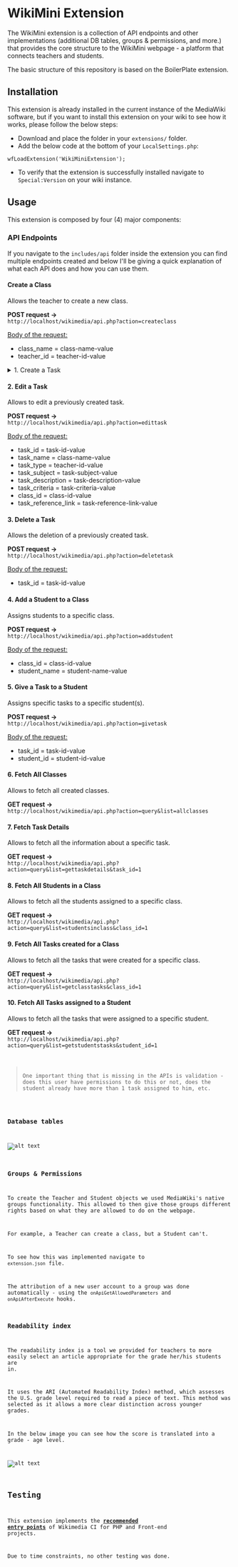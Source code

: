 # WikiMini Extension

The WikiMini extension is a collection of API endpoints and other implementations (additional DB tables, groups & permissions, and more.) that provides the core structure to the WikiMini webpage - a platform that connects teachers and students.

The basic structure of this repository is based on the BoilerPlate extension.

## Installation

This extension is already installed in the current instance of the MediaWiki software, but if you want to install this extension on your wiki to see how it works, please follow the below steps:

* Download and place the folder in your ```extensions/``` folder.
* Add the below code at the bottom of your ```LocalSettings.php```:

```
wfLoadExtension('WikiMiniExtension');
```

* To verify that the extension is successfully installed navigate to ```Special:Version``` on your wiki instance.

## Usage

This extension is composed by four (4) major components:

### API Endpoints

If you navigate to the ```includes/api``` folder inside the extension you can find multiple endpoints created and below I'll be giving a quick explanation of what each API does and how you can use them.

#### Create a Class

Allows the teacher to create a new class.

<b>POST request →</b>
<code>
http://localhost/wikimedia/api.php?action=createclass
</code>

<u>Body of the request:</u>
* class_name = class-name-value
* teacher_id = teacher-id-value

<details><summary>1. Create a Task</summary>

Allows the teacher to create a new task.

<b>POST request →</b>
<code>
http://localhost/wikimedia/api.php?action=createtask
</code>

<u>Body of the request:</u>
* task_name = class-name-value
* task_type = teacher-id-value
* task_subject = task-subject-value
* task_description = task-description-value
* task_criteria = task-criteria-value
* class_id = class-id-value
* task_reference_link = task-reference-link-value
</details>

#### 2. Edit a Task

Allows to edit a previously created task.

<b>POST request →</b>
<code>
http://localhost/wikimedia/api.php?action=edittask
</code>

<u>Body of the request:</u>
* task_id = task-id-value
* task_name = class-name-value
* task_type = teacher-id-value
* task_subject = task-subject-value
* task_description = task-description-value
* task_criteria = task-criteria-value
* class_id = class-id-value
* task_reference_link = task-reference-link-value

#### 3. Delete a Task

Allows the deletion of a previously created task.

<b>POST request →</b>
<code>
http://localhost/wikimedia/api.php?action=deletetask
</code>

<u>Body of the request:</u>
* task_id = task-id-value

#### 4. Add a Student to a Class

Assigns students to a specific class.

<b>POST request →</b>
<code>
http://localhost/wikimedia/api.php?action=addstudent
</code>

<u>Body of the request:</u>
* class_id = class-id-value
* student_name = student-name-value

#### 5. Give a Task to a Student

Assigns specific tasks to a specific student(s).

<b>POST request →</b>
<code>
http://localhost/wikimedia/api.php?action=givetask
</code>

<u>Body of the request:</u>
* task_id = task-id-value
* student_id = student-id-value

#### 6. Fetch All Classes

Allows to fetch all created classes.

<b>GET request →</b>
<code>
http://localhost/wikimedia/api.php?action=query&list=allclasses
</code>

#### 7. Fetch Task Details

Allows to fetch all the information about a specific task.

<b>GET request →</b>
<code>
http://localhost/wikimedia/api.php?action=query&list=gettaskdetails&task_id=1
</code>

#### 8. Fetch All Students in a Class

Allows to fetch all the students assigned to a specific class.

<b>GET request →</b>
<code>
http://localhost/wikimedia/api.php?action=query&list=studentsinclass&class_id=1
</code>

#### 9. Fetch All Tasks created for a Class

Allows to fetch all the tasks that were created for a specific class.

<b>GET request →</b>
<code>
http://localhost/wikimedia/api.php?action=query&list=getclasstasks&class_id=1
</code>

#### 10. Fetch All Tasks assigned to a Student

Allows to fetch all the tasks that were assigned to a specific student.

<b>GET request →</b>
<code>
http://localhost/wikimedia/api.php?action=query&list=getstudentstasks&student_id=1


<blockquote>
One important thing that is missing in the APIs is validation - does this user have permissions to do this or not, does the student already have more than 1 task assigned to him, etc.
</blockquote>

### Database tables

![alt text](https://github.com/vichoiglesias/wikimini-c/blob/master/Application/extensions/WikiMiniExtension/images/wikimini.png?raw=true)

### Groups & Permissions

To create the Teacher and Student objects we used MediaWiki's native groups functionality. This allowed to then give those groups different rights based on what they are allowed to do on the webpage.

For example, a Teacher can create a class, but a Student can't.

To see how this was implemented navigate to ```extension.json``` file.

The attribution of a new user account to a group was done automatically - using the ```onApiGetAllowedParameters``` and ```onApiAfterExecute``` hooks.

### Readability index

The readability index is a tool we provided for teachers to more easily select an article appropriate for the grade her/his students are in.

It uses the ARI (Automated Readability Index) method, which assesses the U.S. grade level required to read a piece of text. This method was selected as it allows a more clear distinction across younger grades.

In the below image you can see how the score is translated into a grade - age level.

![alt text](https://github.com/vichoiglesias/wikimini-c/blob/master/Application/extensions/WikiMiniExtension/images/readability.png?raw=true)

## Testing

This extension implements the **[recommended entry points](https://www.mediawiki.org/wiki/Continuous_integration/Entry_points)** of Wikimedia CI for PHP and Front-end projects.

Due to time constraints, no other testing was done.